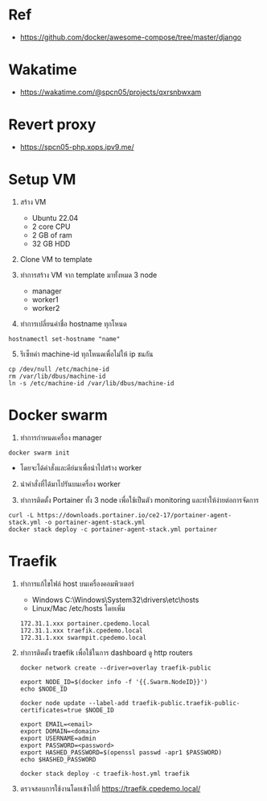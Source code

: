 # Ref
- https://github.com/docker/awesome-compose/tree/master/django

# Wakatime
- https://wakatime.com/@spcn05/projects/qxrsnbwxam

# Revert proxy
- https://spcn05-php.xops.ipv9.me/

# Setup VM

1. สร้าง VM
    - Ubuntu 22.04
    - 2 core CPU
    - 2 GB of ram
    - 32 GB HDD

2. Clone VM to template

3. ทำการสร้าง VM จาก template มาทั้งหมด 3 node
    - manager
    - worker1
    - worker2

4. ทำการเปลี่ยนค่าชื่อ hostname ทุกโหนด
```
hostnamectl set-hostname "name"
```
5. รีเซ็ทค่า machine-id ทุกโหนดเพื่อไม่ให้ ip ชนกัน
```
cp /dev/null /etc/machine-id
rm /var/lib/dbus/machine-id
ln -s /etc/machine-id /var/lib/dbus/machine-id
```

# Docker swarm
1. ทำการกำหนดเครื่อง manager
```
docker swarm init
```
 - โดยจะได้คำสั่งและคีย์มาเพื่อนำไปสร้าง worker

2. นำคำสั่งที่ได้มาไปรันบนเครื่อง worker

3. ทำการติดตั้ง Portainer ทั้ง 3 node เพื่อใช้เป็นตัว monitoring และทำให้ง่ายต่อการจัดการ
```
curl -L https://downloads.portainer.io/ce2-17/portainer-agent-stack.yml -o portainer-agent-stack.yml
docker stack deploy -c portainer-agent-stack.yml portainer
```

# Traefik
1. ทำการแก้ไขไฟล์ host บนเครื่องคอมพิวเตอร์
    - Windows C:\Windows\System32\drivers\etc\hosts
    - Linux/Mac /etc/hosts
    โดยเพิ่ม
    ```
    172.31.1.xxx portainer.cpedemo.local
    172.31.1.xxx traefik.cpedemo.local
    172.31.1.xxx swarmpit.cpedemo.local
    ```
2. ทำการติดตั้ง traefik เพื่อใช้ในการ dashboard ดู http routers
    ```
    docker network create --driver=overlay traefik-public

    export NODE_ID=$(docker info -f '{{.Swarm.NodeID}}') 
    echo $NODE_ID

    docker node update --label-add traefik-public.traefik-public-certificates=true $NODE_ID

    export EMAIL=<email>
    export DOMAIN=<domain>
    export USERNAME=admin
    export PASSWORD=<password>
    export HASHED_PASSWORD=$(openssl passwd -apr1 $PASSWORD)
    echo $HASHED_PASSWORD

    docker stack deploy -c traefik-host.yml traefik
    ```

3. ตรวจสอบการใช้งานโดยเข้าไปที่ https://traefik.cpedemo.local/
